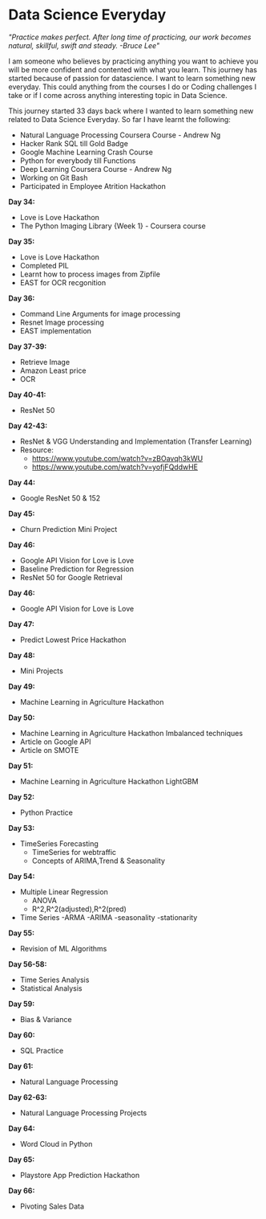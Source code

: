 # Data Science Everyday

*"Practice makes perfect. After long time of practicing, our work becomes natural, skillful, swift and steady. -Bruce Lee"*

I am someone who believes by practicing anything you want to achieve you will be more confident and contented with what you learn. This journey has started because of passion for datascience. I want to learn something new everyday. This could anything from the courses I do or Coding challenges I take or if I come across anything interesting topic in Data Science.

This journey started 33 days back where I wanted to learn something new related to Data Science Everyday. So far I have learnt the following:

- Natural Language Processing Coursera Course - Andrew Ng
- Hacker Rank SQL till Gold Badge
- Google Machine Learning Crash Course
- Python for everybody till Functions
- Deep Learning Coursera Course - Andrew Ng
- Working on Git Bash
- Participated in Employee Atrition Hackathon

__Day 34:__

- Love is Love Hackathon
- The Python Imaging Library {Week 1} - Coursera course

__Day 35:__

- Love is Love Hackathon
- Completed PIL
- Learnt how to process images from Zipfile
- EAST for OCR recgonition

__Day 36:__

- Command Line Arguments for image processing
- Resnet Image processing
- EAST implementation

__Day 37-39:__
- Retrieve Image
- Amazon Least price
- OCR

__Day 40-41:__
- ResNet 50

__Day 42-43:__
- ResNet & VGG Understanding and Implementation (Transfer Learning)
- Resource: 
	- https://www.youtube.com/watch?v=zBOavqh3kWU
	- https://www.youtube.com/watch?v=yofjFQddwHE

__Day 44:__
- Google ResNet 50 & 152

__Day 45:__
- Churn Prediction Mini Project

__Day 46:__
- Google API Vision for Love is Love
- Baseline Prediction for Regression
- ResNet 50 for Google Retrieval

__Day 46:__
- Google API Vision for Love is Love

__Day 47:__
- Predict Lowest Price Hackathon

__Day 48:__
- Mini Projects

__Day 49:__
- Machine Learning in Agriculture Hackathon

__Day 50:__
- Machine Learning in Agriculture Hackathon Imbalanced techniques
- Article on Google API
- Article on SMOTE

__Day 51:__
- Machine Learning in Agriculture Hackathon LightGBM

__Day 52:__
- Python Practice

__Day 53:__
- TimeSeries Forecasting
	- TimeSeries for webtraffic
	- Concepts of ARIMA,Trend & Seasonality

__Day 54:__
- Multiple Linear Regression
	- ANOVA
	- R^2,R^2(adjusted),R^2(pred)
- Time Series
	-ARMA
	-ARIMA
	-seasonality
	-stationarity

__Day 55:__
- Revision of ML Algorithms

__Day 56-58:__
- Time Series Analysis
- Statistical Analysis

__Day 59:__
- Bias & Variance

__Day 60:__
- SQL Practice

__Day 61:__
- Natural Language Processing

__Day 62-63:__
- Natural Language Processing Projects

__Day 64:__
- Word Cloud in Python

__Day 65:__
- Playstore App Prediction Hackathon

__Day 66:__
- Pivoting Sales Data